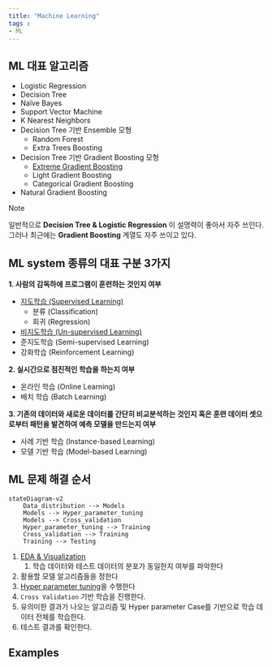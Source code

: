 ```yaml
---
title: "Machine Learning"
tags : 
- ML 
---
```


## ML 대표 알고리즘

-   Logistic Regression
-   Decision Tree
-   Naïve Bayes
-   Support Vector Machine
-   K Nearest Neighbors
-   Decision Tree 기반 Ensemble 모형
	- Random Forest
	- Extra Trees Boosting
- Decision Tree 기반 Gradient Boosting 모형
	- [Extreme Gradient Boosting](notes/XGB%20Modeling.md)  
	- Light Gradient Boosting  
	- Categorical Gradient Boosting
- Natural Gradient Boosting

> [!note]  
>   
> 일반적으로 **Decision Tree & Logistic Regression** 이 설명력이 좋아서 자주 쓰인다. 그러나 최근에는 **Gradient Boosting** 계열도 자주 쓰이고 있다.

## ML system 종류의 대표 구분 3가지

**1. 사람의 감독하에 프로그램이 훈련하는 것인지 여부** 
- [지도학습 (Supervised Learning)](notes/지도학습%20(Supervised%20Learning).md)
	- 분류 (Classification)
	- 회귀 (Regression)
- [비지도학습 (Un-supervised Learning)](notes/비지도학습%20(Un-supervised%20Learning).md)
- 준지도학습 (Semi-supervised Learning)
- 강화학습 (Reinforcement Learning)

**2. 실시간으로 점진적인 학습을 하는지 여부**
- 온라인 학습 (Online Learning)  
- 배치 학습 (Batch Learning)

**3. 기존의 데이터와 새로운 데이터를 간단히 비교분석하는 것인지 혹은 훈련 데이터 셋으로부터 패턴을 발견하여 예측 모델을 만드는지 여부** 
- 사례 기반 학습 (Instance-based Learning)
- 모델 기반 학습 (Model-based Learning)

## ML 문제 해결 순서


```mermaid
stateDiagram-v2
	Data_distribution --> Models
	Models --> Hyper_parameter_tuning
	Models --> Cross_validation
	Hyper_parameter_tuning --> Training
	Cross_validation --> Training
	Training --> Testing
```

1. [EDA & Visualization](notes/EDA%20&%20Visualization.md)
	1. 학습 데이터와 테스트 데이터의 분포가 동일한지 여부를 파악한다
2. 활용할 모델 알고리즘들을 정한다
3. [Hyper parameter tuning](notes/Hyper%20parameter%20tuning.md)을 수행한다
4. `Cross Validation` 기반 학습을 진행한다. 
5. 유의미한 결과가 나오는 알고리즘 및 Hyper parameter Case를 기반으로 학습 데이터 전체를 학습한다.
6. 테스트 결과를 확인한다.

## Examples

